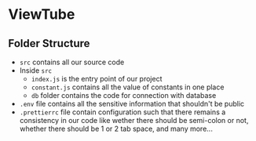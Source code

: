 # ViewTube

## Folder Structure
- `src` contains all our source code
- Inside `src`
  - `index.js` is the entry point of our project
  - `constant.js` contains all the value of constants in one place
  - `db` folder contains the code for connection with database
- `.env` file contains all the sensitive information that shouldn't be public
- `.prettierrc` file contain configuration such that there remains a consistency in our code like wether there should be semi-colon or not, whether there should be 1 or 2 tab space, and many more...
